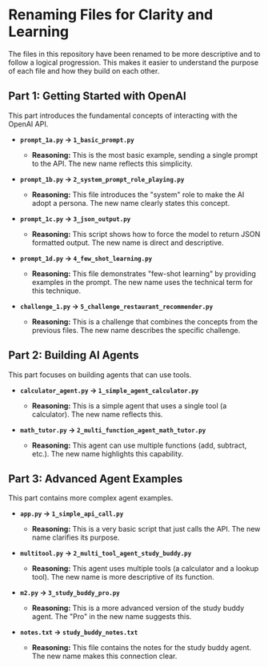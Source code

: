 
# Renaming Files for Clarity and Learning

The files in this repository have been renamed to be more descriptive and to follow a logical progression. This makes it easier to understand the purpose of each file and how they build on each other.

## Part 1: Getting Started with OpenAI

This part introduces the fundamental concepts of interacting with the OpenAI API.

*   **`prompt_1a.py` -> `1_basic_prompt.py`**
    *   **Reasoning:** This is the most basic example, sending a single prompt to the API. The new name reflects this simplicity.

*   **`prompt_1b.py` -> `2_system_prompt_role_playing.py`**
    *   **Reasoning:** This file introduces the "system" role to make the AI adopt a persona. The new name clearly states this concept.

*   **`prompt_1c.py` -> `3_json_output.py`**
    *   **Reasoning:** This script shows how to force the model to return JSON formatted output. The new name is direct and descriptive.

*   **`prompt_1d.py` -> `4_few_shot_learning.py`**
    *   **Reasoning:** This file demonstrates "few-shot learning" by providing examples in the prompt. The new name uses the technical term for this technique.

*   **`challenge_1.py` -> `5_challenge_restaurant_recommender.py`**
    *   **Reasoning:** This is a challenge that combines the concepts from the previous files. The new name describes the specific challenge.

## Part 2: Building AI Agents

This part focuses on building agents that can use tools.

*   **`calculator_agent.py` -> `1_simple_agent_calculator.py`**
    *   **Reasoning:** This is a simple agent that uses a single tool (a calculator). The new name reflects this.

*   **`math_tutor.py` -> `2_multi_function_agent_math_tutor.py`**
    *   **Reasoning:** This agent can use multiple functions (add, subtract, etc.). The new name highlights this capability.

## Part 3: Advanced Agent Examples

This part contains more complex agent examples.

*   **`app.py` -> `1_simple_api_call.py`**
    *   **Reasoning:** This is a very basic script that just calls the API. The new name clarifies its purpose.

*   **`multitool.py` -> `2_multi_tool_agent_study_buddy.py`**
    *   **Reasoning:** This agent uses multiple tools (a calculator and a lookup tool). The new name is more descriptive of its function.

*   **`m2.py` -> `3_study_buddy_pro.py`**
    *   **Reasoning:** This is a more advanced version of the study buddy agent. The "Pro" in the new name suggests this.

*   **`notes.txt` -> `study_buddy_notes.txt`**
    *   **Reasoning:** This file contains the notes for the study buddy agent. The new name makes this connection clear.
